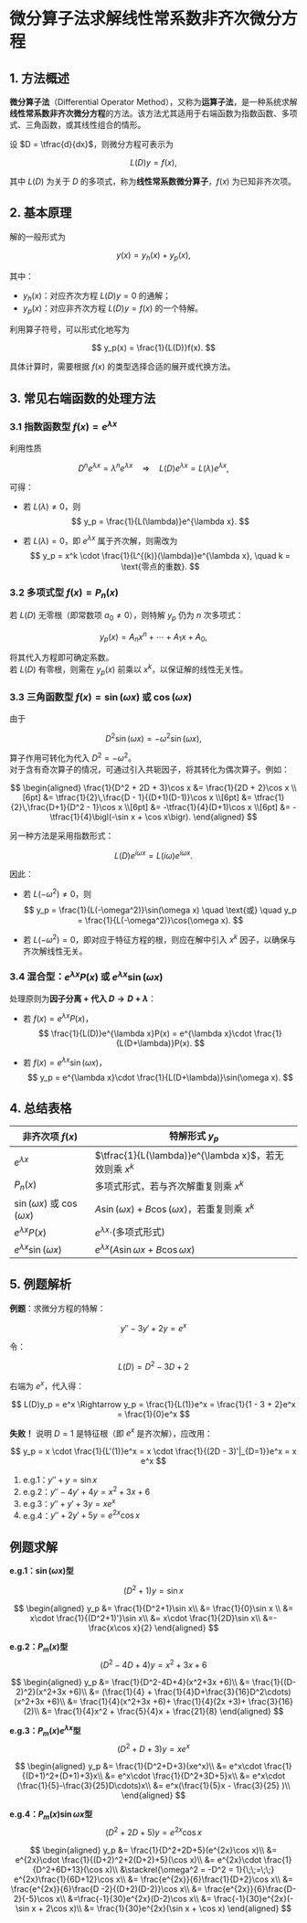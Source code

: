 # 微分算子法求解线性常系数非齐次微分方程

## 1. 方法概述

**微分算子法**（Differential Operator Method），又称为**运算子法**，是一种系统求解**线性常系数非齐次微分方程**的方法。该方法尤其适用于右端函数为指数函数、多项式、三角函数，或其线性组合的情形。

设 $D = \tfrac{d}{dx}$，则微分方程可表示为

$$
L(D)y = f(x),
$$

其中 $L(D)$ 为关于 $D$ 的多项式，称为**线性常系数微分算子**，$f(x)$ 为已知非齐次项。


## 2. 基本原理

解的一般形式为

$$
y(x) = y_h(x) + y_p(x),
$$

其中：

- $y_h(x)$：对应齐次方程 $L(D)y = 0$ 的通解；
- $y_p(x)$：对应非齐次方程 $L(D)y = f(x)$ 的一个特解。

利用算子符号，可以形式化地写为

$$
y_p(x) = \frac{1}{L(D)}f(x).
$$

具体计算时，需要根据 $f(x)$ 的类型选择合适的展开或代换方法。


## 3. 常见右端函数的处理方法

### 3.1 指数函数型 $f(x) = e^{\lambda x}$

利用性质

$$
D^n e^{\lambda x} = \lambda^n e^{\lambda x}
\quad \Rightarrow \quad
L(D)e^{\lambda x} = L(\lambda)e^{\lambda x},
$$

可得：

- 若 $L(\lambda) \neq 0$，则
  $$
  y_p = \frac{1}{L(\lambda)}e^{\lambda x}.
  $$

- 若 $L(\lambda) = 0$，即 $e^{\lambda x}$ 属于齐次解，则需改为
  $$
  y_p = x^k \cdot \frac{1}{L^{(k)}(\lambda)}e^{\lambda x}, \quad 
  k = \text{零点的重数}.
  $$



### 3.2 多项式型 $f(x) = P_n(x)$

若 $L(D)$ 无零根（即常数项 $a_0 \neq 0$），则特解 $y_p$ 仍为 $n$ 次多项式：

$$
y_p(x) = A_n x^n + \cdots + A_1 x + A_0,
$$

将其代入方程即可确定系数。  
若 $L(D)$ 有零根，则需在 $y_p(x)$ 前乘以 $x^k$，以保证解的线性无关性。



### 3.3 三角函数型 $f(x) = \sin(\omega x)$ 或 $\cos(\omega x)$

由于

$$
D^2 \sin(\omega x) = -\omega^2 \sin(\omega x),
$$

算子作用可转化为代入 $D^2 = -\omega^2$。  
对于含有奇次算子的情况，可通过引入共轭因子，将其转化为偶次算子。例如：

$$
\begin{aligned}
\frac{1}{D^2 + 2D + 3}\cos x 
&= \frac{1}{2D + 2}\cos x \\[6pt]
&= \tfrac{1}{2}\,\frac{D - 1}{(D+1)(D-1)}\cos x \\[6pt]
&= \tfrac{1}{2}\,\frac{D+1}{D^2 - 1}\cos x \\[6pt]
&= -\tfrac{1}{4}(D+1)\cos x \\[6pt]
&= -\tfrac{1}{4}\bigl(-\sin x + \cos x\bigr).
\end{aligned}
$$

另一种方法是采用指数形式：

$$
L(D)e^{i\omega x} = L(i\omega)e^{i\omega x}.
$$

因此：

- 若 $L(-\omega^2) \neq 0$，则
  $$
  y_p = \frac{1}{L(-\omega^2)}\sin(\omega x) 
  \quad \text{或} \quad 
  y_p = \frac{1}{L(-\omega^2)}\cos(\omega x).
  $$

- 若 $L(-\omega^2) = 0$，即对应于特征方程的根，则应在解中引入 $x^k$ 因子，以确保与齐次解线性无关。



### 3.4 混合型：$e^{\lambda x}P(x)$ 或 $e^{\lambda x}\sin(\omega x)$

处理原则为**因子分离 + 代入 $D \to D+\lambda$**：

- 若 $f(x) = e^{\lambda x}P(x)$，
  $$
  \frac{1}{L(D)}e^{\lambda x}P(x)
  = e^{\lambda x}\cdot \frac{1}{L(D+\lambda)}P(x).
  $$

- 若 $f(x) = e^{\lambda x}\sin(\omega x)$，
  $$
  y_p = e^{\lambda x}\cdot \frac{1}{L(D+\lambda)}\sin(\omega x).
  $$



## 4. 总结表格

| 非齐次项 $f(x)$                      | 特解形式 $y_p$                                         |
| ------------------------------------ | ------------------------------------------------------ |
| $e^{\lambda x}$                      | $\tfrac{1}{L(\lambda)}e^{\lambda x}$，若无效则乘 $x^k$ |
| $P_n(x)$                             | 多项式形式，若与齐次解重复则乘 $x^k$                   |
| $\sin(\omega x)$ 或 $\cos(\omega x)$ | $A\sin(\omega x)+B\cos(\omega x)$，若重复则乘 $x^k$    |
| $e^{\lambda x}P(x)$                  | $e^{\lambda x}\cdot$(多项式形式)                       |
| $e^{\lambda x}\sin(\omega x)$        | $e^{\lambda x}(A\sin\omega x+B\cos\omega x)$           |


## 5. 例题解析

**例题**：求微分方程的特解：

$$
y'' - 3y' + 2y = e^{x}
$$

令：

$$
L(D) = D^2 - 3D + 2
$$

右端为 $e^x$，代入得：

$$
L(D)y_p = e^x \Rightarrow y_p = \frac{1}{L(1)}e^x = \frac{1}{1 - 3 + 2}e^x = \frac{1}{0}e^x
$$

**失败！** 说明 $D=1$ 是特征根（即 $e^x$ 是齐次解），应改用：

$$
y_p = x \cdot \frac{1}{L'(1)}e^x = x \cdot \frac{1}{(2D - 3)'|_{D=1}}e^x = x e^x
$$


1. e.g.1：$y'' + y = \sin x$
2. e.g.2：$y'' - 4y' + 4y = x^2+3x +6$
3. e.g.3：$y'' + y' +3y = xe^x$
4. e.g.4：$y'' + 2y' + 5y = e^{2x}\cos x$




## 例题求解

**e.g.1：$\sin(\omega x)$型**

$$
(D^2+1)y = \sin x
$$

$$
\begin{aligned}
    y_p &= \frac{1}{D^2+1}\sin x\\
    &= \frac{1}{0}\sin x \\
    &= x\cdot \frac{1}{(D^2+1)'}\sin x\\
    &= x\cdot \frac{1}{2D}\sin x\\
    &=- \frac{x\cos x}{2}
\end{aligned}
$$

**e.g.2：$P_m(x)$型**
$$
(D^2-4D+4)y = x^2+3x +6
$$

$$
\begin{aligned}
    y_p &= \frac{1}{D^2-4D+4}(x^2+3x +6)\\
    &= \frac{1}{(D-2)^2}(x^2+3x +6)\\
    &= (\frac{1}{4} + \frac{1}{4}D+\frac{3}{16}D^2\cdots)(x^2+3x +6)\\
    &= \frac{1}{4}(x^2+3x +6)+ \frac{1}{4}(2x +3)+ \frac{3}{16}(2)\\
    &= \frac{1}{4}x^2 + \frac{5}{4}x + \frac{21}{8}
\end{aligned}
$$

**e.g.3：$P_m(x)e^{\lambda x}$型**
$$
(D^2+D+3)y = xe^x
$$

$$
\begin{aligned}
    y_p &= \frac{1}{D^2+D+3}(xe^x)\\
    &= e^x\cdot \frac{1}{(D+1)^2+(D+1)+3}x\\
    &= e^x\cdot \frac{1}{D^2+3D+5}x\\
    &= e^x\cdot (\frac{1}{5}-\frac{3}{25}D\cdots)x\\
    &= e^x(\frac{1}{5}x - \frac{3}{25} )\\
\end{aligned}
$$


**e.g.4：$P_m(x)\sin\omega x$型**
$$
(D^2+2D+5)y = e^{2x}\cos x
$$

$$
\begin{aligned}
    y_p &= \frac{1}{D^2+2D+5}(e^{2x}\cos x)\\
    &= e^{2x}\cdot \frac{1}{(D+2)^2+2(D+2)+5}(\cos x)\\
    &= e^{2x}\cdot \frac{1}{D^2+6D+13}(\cos x)\\
    &\stackrel{\omega^2 = -D^2 = 1}{\;\;=\;\;} e^{2x}\frac{1}{6D+12}\cos x\\
    &= \frac{e^{2x}}{6}\frac{1}{D+2}\cos x\\
    &= \frac{e^{2x}}{6}\frac{D -2}{(D+2)(D-2)}\cos x\\
    &= \frac{e^{2x}}{6}\frac{D-2}{-5}\cos x\\
    &=\frac{-1}{30}e^{2x}(D-2)\cos x\\
    &= \frac{-1}{30}e^{2x}(-\sin x + 2\cos x)\\
    &= \frac{1}{30}e^{2x}(\sin x + \cos x)
\end{aligned}
$$
